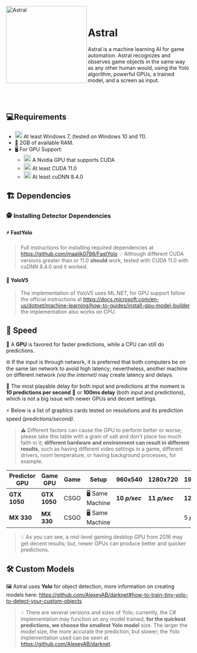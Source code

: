 

<div>
  <img width="220" height="210" align="left" src="https://i.ibb.co/Yjk6WKb/Logo.png" alt="Astral"/>
  <br>
  <h1>Astral</h1>
  <p>Astral is a machine learning AI for game automation. Astral recognizes and observes game objects in the same way as any other human would, using the Yolo algorithm, powerful GPUs, a trained model, and a screen as input.</p>
</div>
<br/>
<br/>

## 💻Requirements
+ <img src="https://tinyurl.com/ys8hp77y" height="20px"></img> At least Windows 7, (tested on Windows 10 and 11).
+ 💾 2GB of available RAM.
+ 🖥️ For GPU Support:
	+ <img src="https://cdn.worldvectorlogo.com/logos/nvidia-7.svg" height="20px"></img> A Nvidia GPU that supports CUDA
	+ <img src="https://mehdi0xc.github.io/media/icons/logos/cuda-icon.svg" height="20px"></img> At least CUDA 11.0
	+ <img src="https://tinyurl.com/3csdzvnp" height="20px"></img> At least cuDNN 8.4.0

## 🏗️ Dependencies
### 🕵️ Installing Detector Dependencies
#### ⚡ FastYolo
> Full instructions for installing required dependencies at https://github.com/maalik0786/FastYolo 💡 Although different CUDA versions greater than or 11.0 **should** work, tested with CUDA 11.0 with cuDNN 8.4.0 and it worked.
#### 🚀 YoloV5
> The implementation of YoloV5 uses ML.NET, for GPU support follow the official instructions at https://docs.microsoft.com/en-us/dotnet/machine-learning/how-to-guides/install-gpu-model-builder the implementation also works on CPU.

## 🚄 Speed
🔬 A **GPU** is favored for faster predictions, while a CPU can still do predictions.

🌐 If the input is through network, it is preferred that both computers be on the same lan network to avoid high latency; nevertheless, another machine on different network _(via the internet)_ may create latency and delays.

🦥 The most playable delay for both input and predictions at the moment is **10 predictions per second** 🔮 or **100ms delay** (both input and predictions), which is not a big issue with newer GPUs and decent settings.

⚡ Below is a list of graphics cards tested on resolutions and its prediction speed *(predictions/second)*.

> ⚠️ Different factors can cause the GPU to perform better or worse; please take this table with a grain of salt and don't place too much faith in it; **different hardware and environment can result in different results**, such as having different video settings in a game, different drivers, room temperature, or having background processes, for example.

<div align="center">
<table>
    <thead>
        <tr>
            <th>Predictor GPU</th>
            <th>Game GPU</th>
            <th>Game</th>
            <th>Setup</th>
            <th>960x540</th>
            <th>1280x720</th>
            <th>1920x1080</th>
        </tr>
    </thead>
    <tbody>
        <tr>
            <td><b>GTX 1050</b></td>
            <td><b>GTX 1050</b></td>
            <td>CSGO</td>
            <td>🖥️ Same Machine</td>
            <td><b>10 <i> p/sec </i></b></td>
            <td><b>11 <i> p/sec </i></b></td>
            <td><b>12 <i> p/sec </i></b></td>
        </tr>
        <tr>
            <td><b>MX 330</b></td>
            <td><b>MX 330</b></td>
            <td>CSGO</td>
            <td>🖥️ Same Machine</td>
            <td></td>
            <td> </td>
            <td>5 <i> p/sec </i> </td>
        </tr>
    </tbody>
</table>
</div>

> 💡 As you can see, a mid-level gaming desktop GPU from 2016 may get decent results; but, newer GPUs can produce better and quicker predictions.

## 🛠 Custom Models 
🖼️ Astral uses **Yolo** for object detection, more information on creating models here: https://github.com/AlexeyAB/darknet#how-to-train-tiny-yolo-to-detect-your-custom-objects
> 💡 There are several versions and sizes of Yolo; currently, the C# implementation may function on any model trained, **for the quickest predictions, we choose the smallest Yolo model** size. The larger the model size, the more accurate the prediction, but slower; the Yolo implementation used can be seen at https://github.com/AlexeyAB/darknet.

